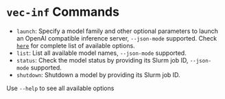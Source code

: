# `vec-inf` Commands

* `launch`: Specify a model family and other optional parameters to launch an OpenAI compatible inference server, `--json-mode` supported. Check [`here`](./models/README.md) for complete list of available options.
* `list`: List all available model names, `--json-mode` supported.
* `status`: Check the model status by providing its Slurm job ID, `--json-mode` supported.
* `shutdown`: Shutdown a model by providing its Slurm job ID. 

Use `--help` to see all available options